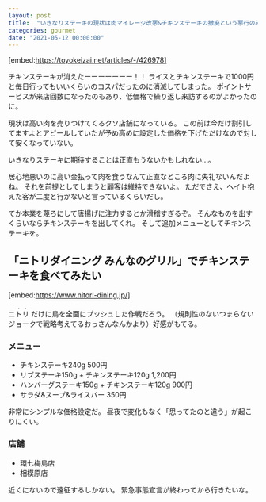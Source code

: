 ```yaml
---
layout: post
title:  "いきなりステーキの現状は肉マイレージ改悪&チキンステーキの撤廃という悪行のみが行われている状態ですけど..."
categories: gourmet
date: "2021-05-12 00:00:00"
---
```


[embed:https://toyokeizai.net/articles/-/426978]

チキンステーキが消えたーーーーーーー！！
ライスとチキンステーキで1000円と毎日行ってもいいくらいのコスパだったのに消滅してしまった。
ポイントサービスが来店回数になったのもあり、低価格で繰り返し来訪するのがよかったのに。

現状は高い肉を売りつけてくるクソ店舗になっている。
この前は今だけ割引してますよとアピールしていたが予め高めに設定した価格を下げただけなので対して安くなっていない。

いきなりステーキに期待することは正直もうないかもしれない...。

居心地悪いのに高い金払って肉を食うなんて正直なところ肉に失礼ないんだよね。
それを前提としてしまうと顧客は維持できないよ。
ただでさえ、ヘイト抱えた客が二度と行かないと言っているくらいだし。

てか本業を蔑ろにして唐揚げに注力するとか滑稽すぎるぞ。
そんなものを出すくらいならチキンステーキを出してくれ。
そして追加メニューとしてチキンステーキを。

## 「ニトリダイニング みんなのグリル」でチキンステーキを食べてみたい

[embed:https://www.nitori-dining.jp/]

<ruby>
<rb>ニトリ</rb>
<rp>（</rp>
<rt>　・・</rt>
<rp>）</rp>
</ruby>
だけに鳥を全面にプッシュした作戦だろう。
（規則性のないつまらないジョークで戦略考えてるおっさんなんかより）好感がもてる。

### メニュー

- チキンステーキ240g 500円
- リブステーキ150g + チキンステーキ120g 1,200円
- ハンバーグステーキ150g + チキンステーキ120g 900円
- サラダ&スープ&ライスバー 350円

非常にシンプルな価格設定だ。
昼夜で変化もなく「思ってたのと違う」が起こりにくい。

### 店舗
- 環七梅島店
- 相模原店

近くにないので遠征するしかない。
緊急事態宣言が終わってから行きたいな。

